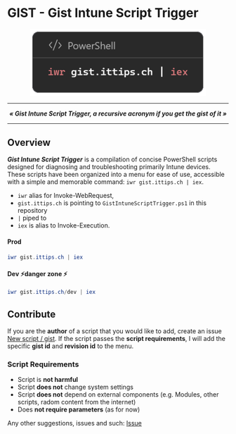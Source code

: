 # GIST - Gist Intune Script Trigger
<p align="center">
  <img alt="ai Intune Device Classification logo" src="_res/logo/gist_logo.png" width="400">
</p>

---

***<p style="text-align: center;">« Gist Intune Script Trigger, a recursive acronym if you get the gist of it »</p>***

---

## Overview

***Gist Intune Script Trigger*** is a compilation of concise PowerShell scripts designed for diagnosing and troubleshooting primarily Intune devices. These scripts have been organized into a menu for ease of use, accessible with a simple and memorable command: ```iwr gist.ittips.ch | iex```.

- ```iwr``` alias for Invoke-WebRequest,
- ```gist.ittips.ch``` is pointing to ```GistIntuneScriptTrigger.ps1``` in this repository
- ```|``` piped to
- ```iex``` is alias to Invoke-Execution.

#### Prod

```powershell
iwr gist.ittips.ch | iex
```

#### Dev ⚡danger zone ⚡

```powershell
iwr gist.ittips.ch/dev | iex
```

## Contribute

If you are the **author** of a script that you would like to add, create an issue [New script / gist](https://github.com/MrWyss-MSFT/gist/issues/new?assignees=&labels=new+script&projects=&template=new-script.md&title=New+Script%3A+%5BYourScriptName%5Dissues/new/choose). If the script passes the **script requirements**, I will add the specific **gist id** and **revision id** to the menu.

### Script Requirements

- Script is **not harmful**
- Script **does not** change system settings
- Script **does not** depend on external components (e.g. Modules, other scripts, radom content from the internet)
- Does **not require parameters** (as for now)

Any other suggestions, issues and such:  [Issue](https://github.com/MrWyss-MSFT/gist/issues/new/choose)
